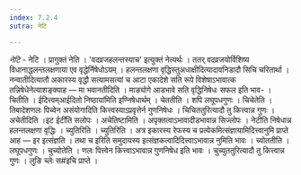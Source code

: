 ```yaml
---
index: 7.2.4
sutra: नेटि

---
```

_नेटि_ - नेटि । प्रागुक्तं नेति । 'वदव्रजहलन्तस्याच' इत्युक्तं नेत्यर्थः । ततर् वदव्रजयोर्विशिष्य विधानाद्धलन्तलक्षणाया एव वृद्धेर्निषेधोऽयम् । हलन्तलक्षणा वृद्धिस्तुअधाक्षीदित्यादावनिडादौ सिचि चरितार्था । नन्वातीदित्यातौ अकारस्य वृद्धौ सत्यामसत्यां च आटा एकादेशे सति रूपे विशेषाऽभावात्क तन्निषेधेनेत्याशङ्क्याह — मा भवानतीदिति । माङ्योगे आडभावे सति वृद्धिनिषेधः सफल इति भाव- । चितीति । ईदित्त्वम्आईदितो निष्ठाया॑मिति इण्निषेधार्थम् । चेततीति । शपि लघूपधगुणः । चिचेतेति । तिबादेशणलः पिच्वेन असंयोगादिति कित्त्वस्याऽप्रवृत्तेर्न गुणनिषेधः । चिचिततुरित्यादौ तु कित्त्वान्न गुणः । अचेतीदिति ।इट ईटी॑ति सलोपः । अचेतिष्टामिति । अपृक्तत्वाऽभावादीडभावान्न सिज्लोपः । नेटीति निषेधान्न हलन्तलक्षणा वृद्धिः । च्युतिरिति । च्युतिरिति । अत्र इकारस्य रेफस्य च प्रत्येकमित्संज्ञायामिदित्त्वानुमि प्राप्ते आह —  इर इत्संज्ञति । तथा च इरिति समुदायस्य इत्संज्ञकत्वादिदित्त्वाऽभावान्न नुमिति भावः । च्योततीति । लघूपधगुणः । चुच्योतेति । णलः पित्त्वेन कित्त्वाऽभावान्न गुणनिषेध इति भावः । चुच्युततुरित्यादौ तु कित्त्वान्न गुणः । लुङि च्लेः स#इचि प्राप्ते ।